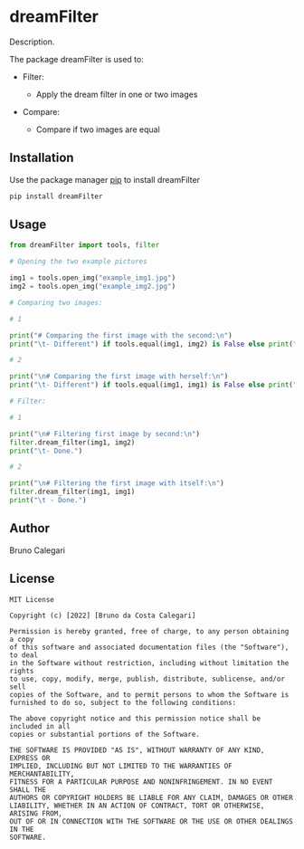 # dreamFilter

Description.

The package dreamFilter is used to:

- Filter:
  - Apply the dream filter in one or two images


- Compare:
  - Compare if two images are equal


## Installation

Use the package manager [pip](https://pip.pypa.io/en/stable/) to install dreamFilter

```bash
pip install dreamFilter
```

## Usage

```python
from dreamFilter import tools, filter

# Opening the two example pictures

img1 = tools.open_img("example_img1.jpg")
img2 = tools.open_img("example_img2.jpg")

# Comparing two images:

# 1

print("# Comparing the first image with the second:\n")
print("\t- Different") if tools.equal(img1, img2) is False else print("\t- Equal")

# 2

print("\n# Comparing the first image with herself:\n")
print("\t- Different") if tools.equal(img1, img1) is False else print("\t- Equal")

# Filter:

# 1

print("\n# Filtering first image by second:\n")
filter.dream_filter(img1, img2)
print("\t- Done.")

# 2

print("\n# Filtering the first image with itself:\n")
filter.dream_filter(img1, img1)
print("\t - Done.")

```

## Author
Bruno Calegari 

## License
    MIT License
    
    Copyright (c) [2022] [Bruno da Costa Calegari]
    
    Permission is hereby granted, free of charge, to any person obtaining a copy
    of this software and associated documentation files (the "Software"), to deal
    in the Software without restriction, including without limitation the rights
    to use, copy, modify, merge, publish, distribute, sublicense, and/or sell
    copies of the Software, and to permit persons to whom the Software is
    furnished to do so, subject to the following conditions:
    
    The above copyright notice and this permission notice shall be included in all
    copies or substantial portions of the Software.
    
    THE SOFTWARE IS PROVIDED "AS IS", WITHOUT WARRANTY OF ANY KIND, EXPRESS OR
    IMPLIED, INCLUDING BUT NOT LIMITED TO THE WARRANTIES OF MERCHANTABILITY,
    FITNESS FOR A PARTICULAR PURPOSE AND NONINFRINGEMENT. IN NO EVENT SHALL THE
    AUTHORS OR COPYRIGHT HOLDERS BE LIABLE FOR ANY CLAIM, DAMAGES OR OTHER
    LIABILITY, WHETHER IN AN ACTION OF CONTRACT, TORT OR OTHERWISE, ARISING FROM,
    OUT OF OR IN CONNECTION WITH THE SOFTWARE OR THE USE OR OTHER DEALINGS IN THE
    SOFTWARE.
